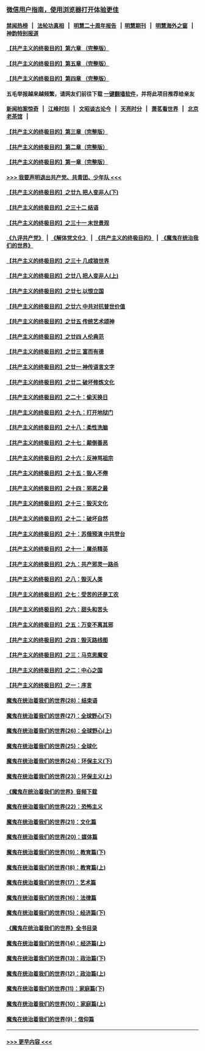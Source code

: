 ### [微信用户指南，使用浏览器打开体验更佳](https://github.com/gfw-breaker/banned-news1/blob/master/indexes/wechat-guide.md?t=0)
#### [禁闻热榜](热点新闻.md?t=0)  &nbsp;&nbsp;|&nbsp;&nbsp; [法轮功真相](https://github.com/gfw-breaker/truth/blob/master/README.md?t=0) &nbsp;&nbsp;|&nbsp;&nbsp; [明慧二十周年报告](https://github.com/gfw-breaker/mh-reports/blob/master/README.md?t=0) &nbsp;&nbsp;|&nbsp;&nbsp;[明慧期刊](https://github.com/gfw-breaker/mh-qikan) &nbsp;&nbsp;|&nbsp;&nbsp; [明慧海外之窗](https://github.com/gfw-breaker/mh-news/blob/master/README.md?t=0) &nbsp;&nbsp;|&nbsp;&nbsp; [神韵特别报道](https://github.com/gfw-breaker/mh-news/blob/master/shenyun.md?t=0)
#### [【共产主义的终极目的】第六章 （完整版）](../pages/nsc422/n11428913.md?t=02110222) 
#### [【共产主义的终极目的】第五章 （完整版）](../pages/nsc422/n11428912.md?t=02110222) 
#### [【共产主义的终极目的】第四章 （完整版）](../pages/nsc422/n11428907.md?t=02110222) 
#### 五毛举报越来越频繁，请网友们前往下载 [一键翻墙软件](https://github.com/gfw-breaker/ssr-accounts)，并将此项目推荐给亲友
#### [新闻拍案惊奇](https://github.com/gfw-breaker/banned-news1/blob/master/pages/link4.md) &nbsp;&nbsp;|&nbsp;&nbsp; [江峰时刻](https://github.com/gfw-breaker/banned-news1/blob/master/pages/link4.md) &nbsp;&nbsp;|&nbsp;&nbsp; [文昭谈古论今](https://github.com/gfw-breaker/banned-news1/blob/master/pages/link4.md) &nbsp;&nbsp;|&nbsp;&nbsp; [天亮时分](https://github.com/gfw-breaker/banned-news1/blob/master/pages/link4.md) &nbsp;&nbsp;|&nbsp;&nbsp; [萧茗看世界](https://github.com/gfw-breaker/banned-news1/blob/master/pages/link4.md) &nbsp;&nbsp;|&nbsp;&nbsp; [北京老茶馆](https://github.com/gfw-breaker/banned-news1/blob/master/pages/link4.md) &nbsp;&nbsp;|&nbsp;&nbsp; 
#### [【共产主义的终极目的】第三章（完整版）](../pages/nsc422/n11428848.md?t=02110222) 
#### [【共产主义的终极目的】第二章（完整版）](../pages/nsc422/n11428831.md?t=02110222) 
#### [【共产主义的终极目的】第一章（完整版）](../pages/nsc422/n11417651.md?t=02110222) 
#### [>>> 我要声明退出共产党、共青团、少年队 <<<](https://github.com/begood0513/goodnews/blob/master/quit/letter.md) 
#### [【共产主义的终极目的】之廿九 把人变非人(下)](../pages/nsc422/n11344140.md?t=02110222) 
#### [【共产主义的终极目的】之三十二 结语](../pages/nsc422/n11360535.md?t=02110222) 
#### [【共产主义的终极目的】之三十一 末世景观](../pages/nsc422/n11351129.md?t=02110222) 
#### [《九评共产党》](https://github.com/begood0513/9ping.md/blob/master/README.md) &nbsp;|&nbsp; [《解体党文化》](../../../../jtdwh.md/blob/master/README.md)  &nbsp;|&nbsp; [《共产主义的终极目的》](../../../../gczydzjmd.md/blob/master/README.md) &nbsp;|&nbsp; [《魔鬼在统治我们的世界》](../../../../mgztzwmdsj.md/blob/master/README.md) 
#### [【共产主义的终极目的】之三十 几成狼世界](../pages/nsc422/n11348280.md?t=02110222) 
#### [【共产主义的终极目的】之廿八 把人变非人(上)](../pages/nsc422/n11340492.md?t=02110222) 
#### [【共产主义的终极目的】之廿七 以恨立国](../pages/nsc422/n11336944.md?t=02110222) 
#### [【共产主义的终极目的】之廿六 中共对抗普世价值](../pages/nsc422/n11324785.md?t=02110222) 
#### [【共产主义的终极目的】之廿五 传统艺术颂神](../pages/nsc422/n11296396.md?t=02110222) 
#### [【共产主义的终极目的】之廿四 人伦典范](../pages/nsc422/n11296397.md?t=02110222) 
#### [【共产主义的终极目的】之廿三 富而有德](../pages/nsc422/n11283598.md?t=02110222) 
#### [【共产主义的终极目的】之廿一 神传语言文字](../pages/nsc422/n11263265.md?t=02110222) 
#### [【共产主义的终极目的】之廿二 破坏修炼文化](../pages/nsc422/n11245728.md?t=02110222) 
#### [【共产主义的终极目的】之二十：偷天换日](../pages/nsc422/n11238846.md?t=02110222) 
#### [【共产主义的终极目的】之十九：打开地狱门](../pages/nsc422/n11206376.md?t=02110222) 
#### [【共产主义的终极目的】之十八：柔性洗脑](../pages/nsc422/n11199994.md?t=02110222) 
#### [【共产主义的终极目的】之十七：颠倒善恶](../pages/nsc422/n11179782.md?t=02110222) 
#### [【共产主义的终极目的】之十六：反神骂祖宗](../pages/nsc422/n11166798.md?t=02110222) 
#### [【共产主义的终极目的】之十五：毁人不倦](../pages/nsc422/n11166792.md?t=02110222) 
#### [【共产主义的终极目的】之十四：邪恶之最](../pages/nsc422/n11150249.md?t=02110222) 
#### [【共产主义的终极目的】之十三：毁灭文化](../pages/nsc422/n11135227.md?t=02110222) 
#### [【共产主义的终极目的】之十二：破坏自然](../pages/nsc422/n11135214.md?t=02110222) 
#### [【共产主义的终极目的】之十：苏俄预演 中共登台](../pages/nsc422/n11118424.md?t=02110222) 
#### [【共产主义的终极目的】之十一：屠杀精英](../pages/nsc422/n11118442.md?t=02110222) 
#### [【共产主义的终极目的】之九：共产邪灵一路杀](../pages/nsc422/n11114139.md?t=02110222) 
#### [【共产主义的终极目的】之八：毁灭人类](../pages/nsc422/n11108503.md?t=02110222) 
#### [【共产主义的终极目的】之七：受苦的还是工农](../pages/nsc422/n11101809.md?t=02110222) 
#### [【共产主义的终极目的】之六：甜头和苦头](../pages/nsc422/n11096971.md?t=02110222) 
#### [【共产主义的终极目的】之五：万变不离其邪](../pages/nsc422/n11091285.md?t=02110222) 
#### [【共产主义的终极目的】之四：毁灭路线图](../pages/nsc422/n11086284.md?t=02110222) 
#### [【共产主义的终极目的】之三：马克思魔变](../pages/nsc422/n11061941.md?t=02110222) 
#### [【共产主义的终极目的】之二：中心之国](../pages/nsc422/n11047728.md?t=02110222) 
#### [【共产主义的终极目的】之一：序言](../pages/nsc422/n11086077.md?t=02110222) 
#### [魔鬼在统治着我们的世界(28)：结束语](../pages/nsc422/n10936246.md?t=02110222) 
#### [魔鬼在统治着我们的世界(27)：全球野心(下)](../pages/nsc422/n10928319.md?t=02110222) 
#### [魔鬼在统治着我们的世界(26)：全球野心(上)](../pages/nsc422/n10900318.md?t=02110222) 
#### [魔鬼在统治着我们的世界(25)：全球化](../pages/nsc422/n10788205.md?t=02110222) 
#### [魔鬼在统治着我们的世界(24)：环保主义(下)](../pages/nsc422/n10695307.md?t=02110222) 
#### [魔鬼在统治着我们的世界(23)：环保主义(上)](../pages/nsc422/n10688613.md?t=02110222) 
#### [《魔鬼在统治着我们的世界》音频下载](../pages/nsc422/n10635553.md?t=02110222) 
#### [魔鬼在统治着我们的世界(22)：恐怖主义](../pages/nsc422/n10614727.md?t=02110222) 
#### [魔鬼在统治着我们的世界(21)：文化篇](../pages/nsc422/n10597706.md?t=02110222) 
#### [魔鬼在统治着我们的世界(20)：媒体篇](../pages/nsc422/n10586579.md?t=02110222) 
#### [魔鬼在统治着我们的世界(19)：教育篇(下)](../pages/nsc422/n10564808.md?t=02110222) 
#### [魔鬼在统治着我们的世界(18)：教育篇(上)](../pages/nsc422/n10526970.md?t=02110222) 
#### [魔鬼在统治着我们的世界(17)：艺术篇](../pages/nsc422/n10499093.md?t=02110222) 
#### [魔鬼在统治着我们的世界(16)：法律篇](../pages/nsc422/n10485969.md?t=02110222) 
#### [魔鬼在统治着我们的世界(15)：经济篇(下)](../pages/nsc422/n10469975.md?t=02110222) 
#### [《魔鬼在统治着我们的世界》全书目录](../pages/nsc422/n10464261.md?t=02110222) 
#### [魔鬼在统治着我们的世界(14)：经济篇(上)](../pages/nsc422/n10457370.md?t=02110222) 
#### [魔鬼在统治着我们的世界(13)：政治篇(下)](../pages/nsc422/n10448270.md?t=02110222) 
#### [魔鬼在统治着我们的世界(12)：政治篇(上)](../pages/nsc422/n10444576.md?t=02110222) 
#### [魔鬼在统治着我们的世界(11)：家庭篇(下)](../pages/nsc422/n10440961.md?t=02110222) 
#### [魔鬼在统治着我们的世界(10)：家庭篇(上)](../pages/nsc422/n10435448.md?t=02110222) 
#### [魔鬼在统治着我们的世界(9)：信仰篇](../pages/nsc422/n10432159.md?t=02110222) 

----
#### [ >>> 更早内容 <<< ](../indexes/nsc422-earlier.md)
